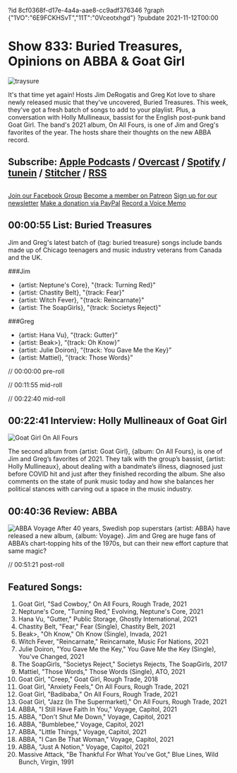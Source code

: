 ?id 8cf0368f-d17e-4a4a-aae8-cc9adf376346
?graph {"1VO":"6E9FCKHSvT","11T":"0Vceotxhgd"}
?pubdate 2021-11-12T00:00
# Show 833: Buried Treasures, Opinions on ABBA & Goat Girl

![traysure](https://static.soundopinions.org/images/2021/traysure.jpeg)

It's that time yet again! Hosts Jim DeRogatis and Greg Kot love to share newly released music that they've uncovered, Buried Treasures. This week, they've got a fresh batch of songs to add to your playlist. Plus, a conversation with Holly Mullineaux, bassist for the English post-punk band Goat Girl. The band's 2021 album, On All Fours, is one of Jim and Greg's favorites of the year. The hosts share their thoughts on the new ABBA record. 

## Subscribe: [Apple Podcasts](https://itunes.apple.com/us/podcast/sound-opinions/id94793843) / [Overcast](https://overcast.fm/itunes94793843/sound-opinions) / [Spotify](https://open.spotify.com/show/1kNR8YL7TBrQuRxDdS4wtU) / [tunein](https://tunein.com/podcasts/Music-Podcasts/Sound-Opinions-p60273/) / [Stitcher](http://www.stitcher.com/podcast/sound-opinions) / [RSS](https://feeds.simplecast.com/Nn6fjnB0)


##
[Join our Facebook Group](https://bit.ly/3sivr9T)
[Become a member on Patreon](https://bit.ly/3slWZvc)
[Sign up for our newsletter](https://bit.ly/3eEvRnG)
[Make a donation via PayPal](https://bit.ly/3dmt9lU)
[Record a Voice Memo](https://bit.ly/2RyD5Ah)


## 00:00:55 List: Buried Treasures


Jim and Greg's latest batch of {tag: buried treasure} songs include bands made up of Chicago teenagers and music industry veterans from Canada and the UK. 

###Jim
- {artist: Neptune's Core}, "{track: Turning Red}"
- {artist: Chastity Belt}, "{track: Fear}"
- {artist: Witch Fever}, "{track: Reincarnate}"
- {artist: The SoapGirls}, "{track: Societys Reject}"



###Greg
- {artist: Hana Vu}, “{track: Gutter}”
- {artist: Beak>}, “{track: Oh Know}”
- {artist: Julie Doiron}, “{track: You Gave Me the Key}”
- {artist: Mattiel}, “{track: Those Words}”



// 00:00:00 pre-roll

// 00:11:55 mid-roll

// 00:22:40 mid-roll



## 00:22:41 Interview: Holly Mullineaux of Goat Girl

![Goat Girl On All Fours](https://static.soundopinions.org/assets/833/11T12.jpg)

The second album from {artist: Goat Girl}, {album: On All Fours}, is one of Jim and Greg’s favorites of 2021. They talk with the group’s bassist, {artist: Holly Mullineaux}, about dealing with a bandmate’s illness, diagnosed just before COVID hit and just after they finished recording the album. She also comments on the state of punk music today and how she balances her political stances with carving out a space in the music industry.



## 00:40:36 Review: ABBA

![ABBA Voyage](https://static.soundopinions.org/assets/833/1VO12.jpg)
After 40 years, Swedish pop superstars {artist: ABBA} have released a new album, {album: Voyage}. Jim and Greg are huge fans of ABBA’s chart-topping hits of the 1970s, but can their new effort capture that same magic?




// 00:51:21 post-roll



## Featured Songs:
1. Goat Girl, "Sad Cowboy," On All Fours, Rough Trade, 2021
1. Neptune's Core, "Turning Red," Evolving, Neptune's Core, 2021
1. Hana Vu, "Gutter," Public Storage, Ghostly International, 2021
1. Chastity Belt, "Fear," Fear (Single), Chastity Belt, 2021
1. Beak>, "Oh Know," Oh Know (Single), Invada, 2021
1. Witch Fever, "Reincarnate," Reincarnate, Music For Nations, 2021
1. Julie Doiron, "You Gave Me the Key," You Gave Me the Key (Single), You've Changed, 2021
1. The SoapGirls, "Societys Reject," Societys Rejects, The SoapGirls, 2017
1. Mattiel, "Those Words," Those Words (Single), ATO, 2021
1. Goat Girl, "Creep," Goat Girl, Rough Trade, 2018
1. Goat Girl, "Anxiety Feels," On All Fours, Rough Trade, 2021
1. Goat Girl, "Badibaba," On All Fours, Rough Trade, 2021
1. Goat Girl, "Jazz (In The Supermarket)," On All Fours, Rough Trade, 2021
1. ABBA, "I Still Have Faith In You," Voyage, Capitol, 2021
1. ABBA, "Don't Shut Me Down," Voyage, Capitol, 2021
1. ABBA, "Bumblebee," Voyage, Capitol, 2021
1. ABBA, "Little Things," Voyage, Capitol, 2021
1. ABBA, "I Can Be That Woman," Voyage, Capitol, 2021
1. ABBA, "Just A Notion," Voyage, Capitol, 2021
1. Massive Attack, "Be Thankful For What You've Got," Blue Lines, Wild Bunch, Virgin, 1991
